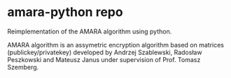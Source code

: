 # amara-python repo

Reimplementation of the AMARA algorithm using python.

AMARA algorithm is an assymetric encryption algorithm based on matrices (publickey/privatekey) developed by Andrzej Szablewski, Radosław Peszkowski and Mateusz Janus under supervision of Prof. Tomasz Szemberg.
